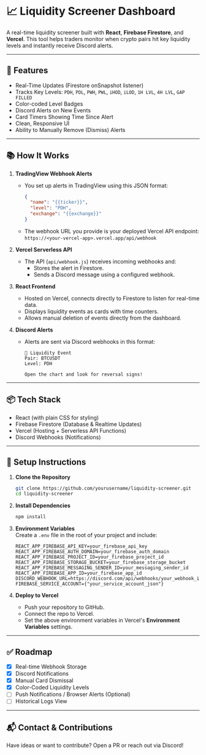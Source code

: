 # 📈 Liquidity Screener Dashboard

A real-time liquidity screener built with **React**, **Firebase Firestore**, and **Vercel**. This tool helps traders monitor when crypto pairs hit key liquidity levels and instantly receive Discord alerts.  

---

## 🚀 Features

- Real-Time Updates (Firestore onSnapshot listener)  
- Tracks Key Levels: `PDH`, `PDL`, `PWH`, `PWL`, `iHOD`, `iLOD`, `1H LVL`, `4H LVL`, `GAP FILLED`  
- Color-coded Level Badges  
- Discord Alerts on New Events  
- Card Timers Showing Time Since Alert  
- Clean, Responsive UI  
- Ability to Manually Remove (Dismiss) Alerts  

---

## 📚 How It Works

1. **TradingView Webhook Alerts**  
   - You set up alerts in TradingView using this JSON format:
     ```json
     {
       "name": "{{ticker}}",
       "level": "PDH",
       "exchange": "{{exchange}}"
     }
     ```
   - The webhook URL you provide is your deployed Vercel API endpoint:  
     `https://<your-vercel-app>.vercel.app/api/webhook`

2. **Vercel Serverless API**  
   - The API (`api/webhook.js`) receives incoming webhooks and:
     - Stores the alert in Firestore.
     - Sends a Discord message using a configured webhook.

3. **React Frontend**  
   - Hosted on Vercel, connects directly to Firestore to listen for real-time data.
   - Displays liquidity events as cards with time counters.
   - Allows manual deletion of events directly from the dashboard.

4. **Discord Alerts**  
   - Alerts are sent via Discord webhooks in this format:
     ```
     🚨 Liquidity Event  
     Pair: BTCUSDT  
     Level: PDH  
     
     Open the chart and look for reversal signs!
     ```

---

## 📦 Tech Stack

- React (with plain CSS for styling)
- Firebase Firestore (Database & Realtime Updates)
- Vercel (Hosting + Serverless API Functions)
- Discord Webhooks (Notifications)

---

## 🔧 Setup Instructions

1. **Clone the Repository**
   ```bash
   git clone https://github.com/yourusername/liquidity-screener.git
   cd liquidity-screener
   ```

2. **Install Dependencies**
   ```bash
   npm install
   ```

3. **Environment Variables**  
   Create a `.env` file in the root of your project and include:

   ```env
   REACT_APP_FIREBASE_API_KEY=your_firebase_api_key
   REACT_APP_FIREBASE_AUTH_DOMAIN=your_firebase_auth_domain
   REACT_APP_FIREBASE_PROJECT_ID=your_firebase_project_id
   REACT_APP_FIREBASE_STORAGE_BUCKET=your_firebase_storage_bucket
   REACT_APP_FIREBASE_MESSAGING_SENDER_ID=your_messaging_sender_id
   REACT_APP_FIREBASE_APP_ID=your_firebase_app_id
   DISCORD_WEBHOOK_URL=https://discord.com/api/webhooks/your_webhook_id
   FIREBASE_SERVICE_ACCOUNT={"your_service_account_json"}
   ```

4. **Deploy to Vercel**
   - Push your repository to GitHub.
   - Connect the repo to Vercel.
   - Set the above environment variables in Vercel's **Environment Variables** settings.

---

## ✅ Roadmap

- [x] Real-time Webhook Storage  
- [x] Discord Notifications  
- [x] Manual Card Dismissal  
- [x] Color-Coded Liquidity Levels  
- [ ] Push Notifications / Browser Alerts (Optional)  
- [ ] Historical Logs View  

---

## 📬 Contact & Contributions

Have ideas or want to contribute? Open a PR or reach out via Discord!
